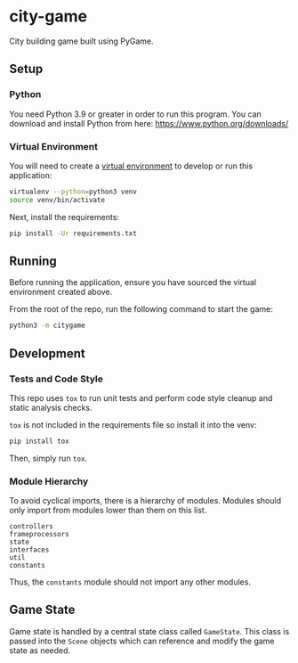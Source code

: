 # city-game

City building game built using PyGame.

## Setup

### Python

You need Python 3.9 or greater in order to run this program.
You can download and install Python from here: https://www.python.org/downloads/

### Virtual Environment

You will need to create a [virtual environment](https://docs.python.org/3/tutorial/venv.html)
to develop or run this application:
```bash
virtualenv --python=python3 venv
source venv/bin/activate
```

Next, install the requirements:
```bash
pip install -Ur requirements.txt
```

## Running

Before running the application, ensure you have sourced the virtual environment created above.

From the root of the repo, run the following command to start the game:
```bash
python3 -m citygame
```

## Development

### Tests and Code Style

This repo uses `tox` to run unit tests and perform code style cleanup and static analysis checks.

`tox` is not included in the requirements file so install it into the venv:
```bash
pip install tox
```

Then, simply run `tox`.

### Module Hierarchy

To avoid cyclical imports, there is a hierarchy of modules.
Modules should only import from modules lower than them on
this list.

```
controllers
frameprocessors
state
interfaces
util
constants
```

Thus, the `constants` module should not import any other modules.

## Game State

Game state is handled by a central state class called `GameState`.
This class is passed into the `Scene` objects which can reference and modify the game state as needed.
